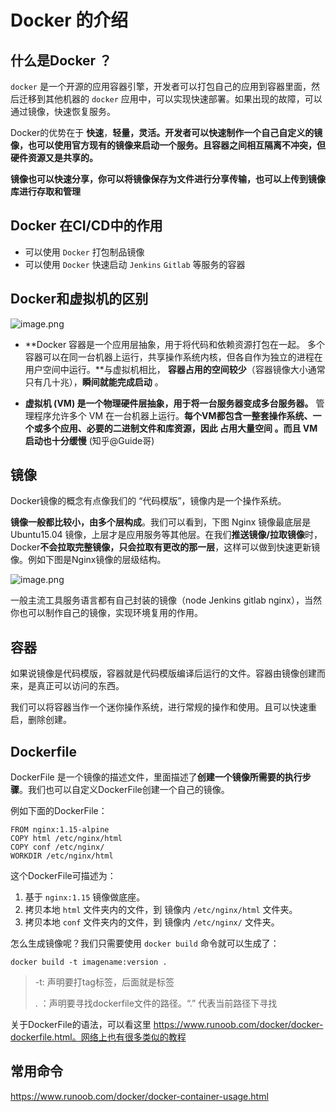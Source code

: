 # Docker 的介绍

##  

## 什么是Docker ？



`docker` 是一个开源的应用容器引擎，开发者可以打包自己的应用到容器里面，然后迁移到其他机器的 `docker` 应用中，可以实现快速部署。如果出现的故障，可以通过镜像，快速恢复服务。



Docker的优势在于 **快速**，**轻量，灵活。开发者可以快速制作一个自己自定义的镜像，也可以使用官方现有的镜像来启动一个服务。且容器之间相互隔离不冲突，但硬件资源又是共享的。**



**镜像也可以快速分享，你可以将镜像保存为文件进行分享传输，也可以上传到镜像库进行存取和管理**

## Docker 在CI/CD中的作用



- 可以使用 `Docker` 打包制品镜像
- 可以使用 `Docker` 快速启动 `Jenkins` `Gitlab`  等服务的容器

## Docker和虚拟机的区别



![image.png](https://cdn.nlark.com/yuque/0/2020/png/566082/1592754703746-ec44d969-dd06-4c33-a3e3-051796361b43.png)

- **Docker 容器是一个应用层抽象，用于将代码和依赖资源打包在一起。 多个容器可以在同一台机器上运行，共享操作系统内核，但各自作为独立的进程在用户空间中运行。**与虚拟机相比， **容器占用的空间较少**（容器镜像大小通常只有几十兆），**瞬间就能完成启动** 。



- **虚拟机 (VM) 是一个物理硬件层抽象，用于将一台服务器变成多台服务器。** 管理程序允许多个 VM 在一台机器上运行。**每个VM都包含一整套操作系统、一个或多个应用、必要的二进制文件和库资源，因此 占用大量空间 。而且 VM 启动也十分缓慢** (知乎@Guide哥)



## 镜像



Docker镜像的概念有点像我们的 “代码模版”，镜像内是一个操作系统。



**镜像一般都比较小，由多个层构成**。我们可以看到，下图 Nginx 镜像最底层是 Ubuntu15.04 镜像，上层才是应用服务等其他层。在我们**推送镜像/拉取镜像**时，Docker**不会拉取完整镜像，只会拉取有更改的那一层**，这样可以做到快速更新镜像。例如下图是Nginx镜像的层级结构。

![image.png](https://cdn.nlark.com/yuque/0/2020/png/566082/1592755158620-022afeab-c465-4682-9ed2-8b2b91369b25.png)

一般主流工具服务语言都有自己封装的镜像（node Jenkins gitlab nginx），当然你也可以制作自己的镜像，实现环境复用的作用。

## 容器



如果说镜像是代码模版，容器就是代码模版编译后运行的文件。容器由镜像创建而来，是真正可以访问的东西。

我们可以将容器当作一个迷你操作系统，进行常规的操作和使用。且可以快速重启，删除创建。

## Dockerfile



DockerFile 是一个镜像的描述文件，里面描述了**创建一个镜像所需要的执行步骤**。我们也可以自定义DockerFile创建一个自己的镜像。



例如下面的DockerFile：

```
FROM nginx:1.15-alpine
COPY html /etc/nginx/html
COPY conf /etc/nginx/
WORKDIR /etc/nginx/html
```

这个DockerFile可描述为：



1. 基于 `nginx:1.15` 镜像做底座。
2. 拷贝本地 `html` 文件夹内的文件，到 镜像内 `/etc/nginx/html` 文件夹。
3. 拷贝本地 `conf` 文件夹内的文件，到 镜像内 `/etc/nginx/`  文件夹。



怎么生成镜像呢？我们只需要使用 `docker build` 命令就可以生成了：

```
docker build -t imagename:version .
```

> -t: 声明要打tag标签，后面就是标签
>
> . ：声明要寻找dockerfile文件的路径。“.” 代表当前路径下寻找



关于DockerFile的语法，可以看这里 https://www.runoob.com/docker/docker-dockerfile.html。网络上也有很多类似的教程

## 常用命令



https://www.runoob.com/docker/docker-container-usage.html
